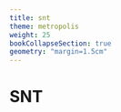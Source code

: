 ```yaml
---
title: snt
theme: metropolis
weight: 25
bookCollapseSection: true
geometry: "margin=1.5cm"
---
```


# SNT
